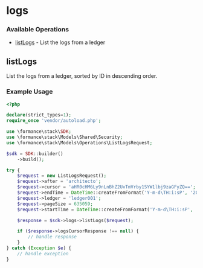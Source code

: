 # logs

### Available Operations

* [listLogs](#listlogs) - List the logs from a ledger

## listLogs

List the logs from a ledger, sorted by ID in descending order.

### Example Usage

```php
<?php

declare(strict_types=1);
require_once 'vendor/autoload.php';

use \formance\stack\SDK;
use \formance\stack\Models\Shared\Security;
use \formance\stack\Models\Operations\ListLogsRequest;

$sdk = SDK::builder()
    ->build();

try {
    $request = new ListLogsRequest();
    $request->after = 'architecto';
    $request->cursor = 'aHR0cHM6Ly9nLnBhZ2UvTmVrby1SYW1lbj9zaGFyZQ==';
    $request->endTime = DateTime::createFromFormat('Y-m-d\TH:i:sP', '2022-08-01T12:28:44.292Z');
    $request->ledger = 'ledger001';
    $request->pageSize = 635059;
    $request->startTime = DateTime::createFromFormat('Y-m-d\TH:i:sP', '2022-01-02T17:10:32.894Z');

    $response = $sdk->logs->listLogs($request);

    if ($response->logsCursorResponse !== null) {
        // handle response
    }
} catch (Exception $e) {
    // handle exception
}
```
